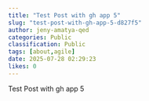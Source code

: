 ```yaml
---
title: "Test Post with gh app 5"
slug: "test-post-with-gh-app-5-d827f5"
author: jeny-amatya-qed
categories: Public
classification: Public
tags: [about,agile]
date: 2025-07-28 02:29:23 
likes: 0
---
```


Test Post with gh app 5